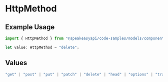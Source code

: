 # HttpMethod

## Example Usage

```typescript
import { HttpMethod } from "@speakeasyapi/code-samples/models/components";

let value: HttpMethod = "delete";
```

## Values

```typescript
"get" | "post" | "put" | "patch" | "delete" | "head" | "options" | "trace";
```

